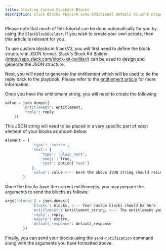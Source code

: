 ```yaml
---
title: Creating Custom SlackAsk Blocks
description: Slack Blocks require some additional details to work properly with SlackAsk.
---
```


Please note that much of this tutorial can be done automatically for you by using the `SlackBlockBuilder`. If you wish to create your own scripts, then this article is relevant for you.

To use custom blocks in SlackV3, you will first need to define the block structure in JSON format. Slack's Block Kit Builder (https://app.slack.com/block-kit-builder/) can be used to design and generate the JSON structure.

Next, you will need to generate the entitlement which will be used to tie the reply back to the playbook. Please refer to the [entitlement article](https://xsoar.pan.dev/docs/integrations/entitlements) for more information.

Once you have the entitlement string, you will need to create the following:

```python
value = json.dumps({
        'entitlement': entitlement,
        'reply': reply
    })
```

This JSON string will need to be placed in a very specific part of _each_ element of your blocks as shown below:

```python
element = {
            'type': 'button',
            'text': {
                'type': 'plain_text',
                'emoji': True,
                'text': option['text']
            },
            'value': value <--- Here the above JSON string should reside
        }
```

Once the blocks have the correct entitlements, you may prepare the arguments to send the blocks as follows:

```python
args['blocks'] = json.dumps({
            'blocks': blocks, <--- Your custom blocks should be here
            'entitlement': entitlement_string, <--- The entitlement you generated should be here as well
            'reply': reply,
            'expiry': expiry,
            'default_response': default_response
        })
```

Finally, you can send your blocks using the `send-notification` command along with the arguments you have formatted above.
